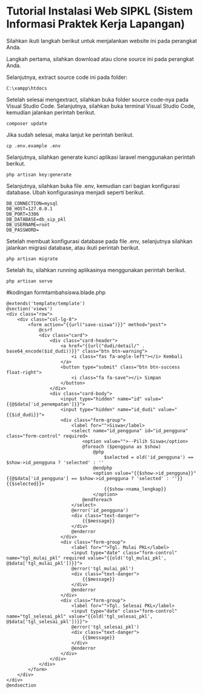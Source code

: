 # Tutorial Instalasi Web SIPKL (Sistem Informasi Praktek Kerja Lapangan)

Silahkan ikuti langkah berikut untuk menjalankan website ini pada perangkat Anda.

Langkah pertama, silahkan download atau clone source ini pada perangkat Anda.

Selanjutnya, extract source code ini pada folder:

```console
C:\xampp\htdocs
```

Setelah selesai mengextract, silahkan buka folder source code-nya pada Visual Studio Code.
Selanjutnya, silahkan buka terminal Visual Studio Code, kemudian jalankan perintah berikut.

```console
composer update
```

Jika sudah selesai, maka lanjut ke perintah berikut.

```console
cp .env.example .env
```

Selanjutnya, silahkan generate kunci aplikasi laravel menggunakan perintah berikut.

```console
php artisan key:generate
```

Selanjutnya, silahkan buka file .env, kemudian cari bagian konfigurasi database. Ubah konfigurasinya menjadi seperti berikut.

```console
DB_CONNECTION=mysql
DB_HOST=127.0.0.1
DB_PORT=3306
DB_DATABASE=db_sip_pkl
DB_USERNAME=root
DB_PASSWORD=
```

Setelah membuat konfigurasi database pada file .env, selanjutnya silahkan jalankan migrasi database, atau ikuti perintah berikut.

```console
php artisan migrate
```

Setelah itu, silahkan running aplikasinya menggunakan perintah berikut.

```console
php artisan serve
```

#kodingan formtambahsiswa.blade.php
```console
@extends('template/template')
@section('views')
<div class="row">
    <div class="col-lg-8">
        <form action="{{url("save-siswa")}}" method="post">
            @csrf
            <div class="card">
                <div class="card-header">
                    <a href="{{url("dudi/detail/" . base64_encode($id_dudi))}}" class="btn btn-warning">
                        <i class="fas fa-angle-left"></i> Kembali
                    </a>
                    <button type="submit" class="btn btn-success float-right">
                        <i class="fa fa-save"></i> Simpan
                    </button>
                </div>
                <div class="card-body">
                    <input type="hidden" name="id" value="{{@$data['id_penempatan']}}">
                    <input type="hidden" name="id_dudi" value="{{$id_dudi}}">
                    <div class="form-group">
                        <label for="">Siswa</label>
                        <select name="id_pengguna" id="id_pengguna" class="form-control" required>
                            <option value="">--Pilih Siswa</option>
                            @foreach ($pengguna as $show)
                                @php
                                    $selected = old('id_pengguna') == $show->id_pengguna ? 'selected' : ''
                                @endphp
                                <option value="{{$show->id_pengguna}}" {{@$data['id_pengguna'] == $show->id_pengguna ? 'selected' : ''}} {{$selected}}>
                                    {{$show->nama_lengkap}}
                                </option>
                            @endforeach
                        </select>
                        @error('id_pengguna')
                        <div class="text-danger">
                            {{$message}}
                        </div>
                        @enderror
                    </div>
                    <div class="form-group">
                        <label for="">Tgl. Mulai PKL</label>
                        <input type="date" class="form-control" name="tgl_mulai_pkl" required value="{{old('tgl_mulai_pkl', @$data['tgl_mulai_pkl'])}}">
                        @error('tgl_mulai_pkl')
                        <div class="text-danger">
                            {{$message}}
                        </div>
                        @enderror
                    </div>
                    <div class="form-group">
                        <label for="">Tgl. Selesai PKL</label>
                        <input type="date" class="form-control" name="tgl_selesai_pkl" value="{{old('tgl_selesai_pkl', @$data['tgl_selesai_pkl'])}}">
                        @error('tgl_selesai_pkl')
                        <div class="text-danger">
                            {{$message}}
                        </div>
                        @enderror
                    </div>
                </div>
            </div>
        </form>
    </div>
</div>
@endsection
```
